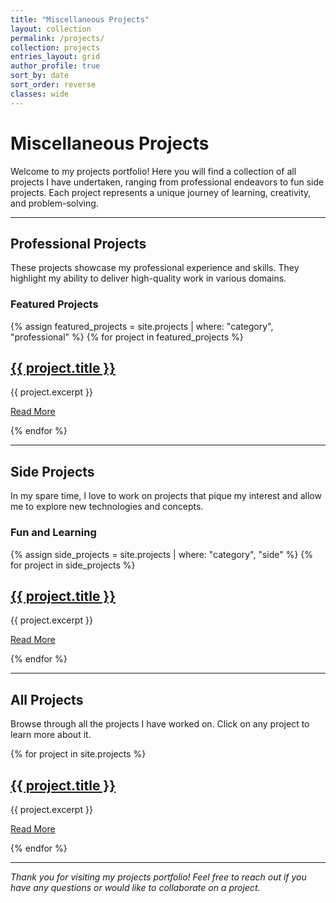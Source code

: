 ```yaml
---
title: "Miscellaneous Projects"
layout: collection
permalink: /projects/
collection: projects
entries_layout: grid
author_profile: true
sort_by: date
sort_order: reverse
classes: wide
---
```


# Miscellaneous Projects

Welcome to my projects portfolio! Here you will find a collection of all projects I have undertaken, ranging from professional endeavors to fun side projects. Each project represents a unique journey of learning, creativity, and problem-solving.

---

## Professional Projects

These projects showcase my professional experience and skills. They highlight my ability to deliver high-quality work in various domains.

### Featured Projects
{% assign featured_projects = site.projects | where: "category", "professional" %}
{% for project in featured_projects %}
  <div class="project">
    <h2><a href="{{ project.url }}">{{ project.title }}</a></h2>
    <p>{{ project.excerpt }}</p>
    <p><a href="{{ project.url }}" class="btn">Read More</a></p>
  </div>
{% endfor %}

---

## Side Projects

In my spare time, I love to work on projects that pique my interest and allow me to explore new technologies and concepts.

### Fun and Learning
{% assign side_projects = site.projects | where: "category", "side" %}
{% for project in side_projects %}
  <div class="project">
    <h2><a href="{{ project.url }}">{{ project.title }}</a></h2>
    <p>{{ project.excerpt }}</p>
    <p><a href="{{ project.url }}" class="btn">Read More</a></p>
  </div>
{% endfor %}

---

## All Projects

Browse through all the projects I have worked on. Click on any project to learn more about it.

{% for project in site.projects %}
  <div class="project">
    <h2><a href="{{ project.url }}">{{ project.title }}</a></h2>
    <p>{{ project.excerpt }}</p>
    <p><a href="{{ project.url }}" class="btn">Read More</a></p>
  </div>
{% endfor %}

---

*Thank you for visiting my projects portfolio! Feel free to reach out if you have any questions or would like to collaborate on a project.*

